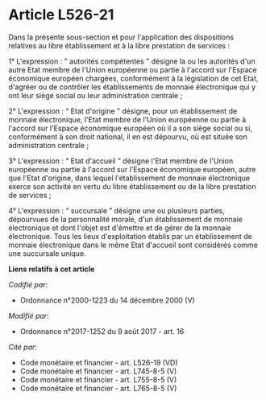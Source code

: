 # Article L526-21

Dans la présente sous-section et pour l'application des dispositions relatives au libre établissement et à la libre
prestation de services :

1° L'expression : " autorités compétentes " désigne la ou les autorités d'un autre Etat membre de l'Union européenne ou
partie à l'accord sur l'Espace économique européen chargées, conformément à la législation de cet Etat, d'agréer ou de
contrôler les établissements de monnaie électronique qui y ont leur siège social ou leur administration centrale ;

2° L'expression : “ Etat d'origine ” désigne, pour un établissement de monnaie électronique, l'Etat membre de l'Union
européenne ou partie à l'accord sur l'Espace économique européen où il a son siège social ou si, conformément à son droit
national, il en est dépourvu, où est située son administration centrale ;

3° L'expression : “ Etat d'accueil ” désigne l'Etat membre de l'Union européenne ou partie à l'accord sur l'Espace économique
européen, autre que l'Etat d'origine, dans lequel l'établissement de monnaie électronique exerce son activité en vertu du
libre établissement ou de la libre prestation de services ;

4° L'expression : “ succursale ” désigne une ou plusieurs parties, dépourvues de la personnalité morale, d'un établissement
de monnaie électronique et dont l'objet est d'émettre et de gérer de la monnaie électronique. Tous les lieux d'exploitation
établis par un établissement de monnaie électronique dans le même Etat d'accueil sont considérés comme une succursale unique.

**Liens relatifs à cet article**

_Codifié par_:

  - Ordonnance n°2000-1223 du 14 décembre 2000 (V)

_Modifié par_:

  - Ordonnance n°2017-1252 du 9 août 2017 - art. 16

_Cité par_:

  - Code monétaire et financier - art. L526-19 (VD)
  - Code monétaire et financier - art. L745-8-5 (V)
  - Code monétaire et financier - art. L755-8-5 (V)
  - Code monétaire et financier - art. L765-8-5 (V)
